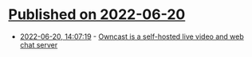 # [Published on 2022-06-20](index.md)

* [2022-06-20, 14:07:19](https://news.ycombinator.com/item?id=31810511) - [Owncast is a self-hosted live video and web chat server](https://owncast.online/)
